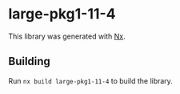 # large-pkg1-11-4

This library was generated with [Nx](https://nx.dev).

## Building

Run `nx build large-pkg1-11-4` to build the library.
